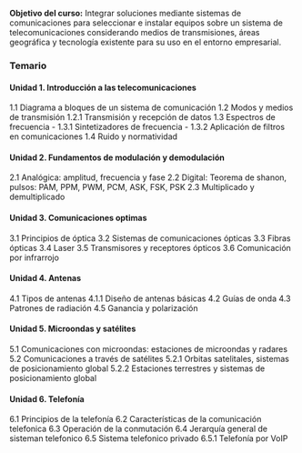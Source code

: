 
**Objetivo del curso:** Integrar soluciones mediante sistemas de comunicaciones para seleccionar e instalar equipos sobre un sistema de telecomunicaciones considerando medios de transmisiones, áreas geográfica y tecnología existente para su uso en el entorno empresarial.

### Temario
#### Unidad 1. Introducción a las telecomunicaciones
1.1 Diagrama a bloques de un sistema de comunicación
1.2 Modos y medios de transmisión 
    1.2.1 Transmisión y recepción de datos
1.3 Espectros de frecuencia 
    - 1.3.1 Sintetizadores de frecuencia
    - 1.3.2 Aplicación de filtros en comunicaciones 
1.4 Ruido y normatividad

#### Unidad 2. Fundamentos de modulación y demodulación 
2.1 Analógica: amplitud, frecuencia y fase 
2.2 Digital: Teorema de shanon, pulsos: PAM, PPM, PWM, PCM, ASK, FSK, PSK
2.3 Multiplicado y demultiplicado

#### Unidad 3. Comunicaciones optimas
3.1 Principios de óptica 
3.2 Sistemas de comunicaciones ópticas 
3.3 Fibras ópticas 
3.4 Laser
3.5 Transmisores y receptores ópticos
3.6 Comunicación por infrarrojo

#### Unidad 4. Antenas
4.1 Tipos de antenas
	4.1.1 Diseño de antenas básicas
4.2 Guías de onda
4.3 Patrones de radiación
4.5 Ganancia y polarización

#### Unidad 5. Microondas y satélites
5.1 Comunicaciones con microondas: estaciones de microondas y radares
5.2 Comunicaciones a través de satélites
	5.2.1 Orbitas satelitales, sistemas de posicionamiento global
	5.2.2 Estaciones terrestres y sistemas de posicionamiento global

#### Unidad 6. Telefonía
6.1 Principios de la telefonía 
6.2 Características de la comunicación telefonica
6.3 Operación de la conmutación
6.4 Jerarquía general de sisteman telefonico
6.5 Sistema telefonico privado
	6.5.1 Telefonía por VoIP


